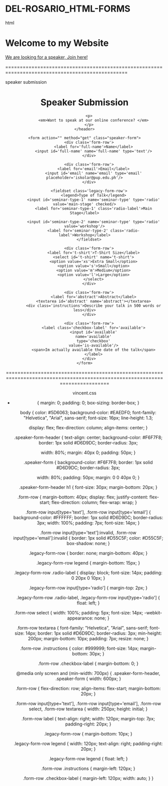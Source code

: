 # DEL-ROSARIO_HTML-FORMS

html 

<!DOCTYPE html>
<html lang="en">
<head>
    <meta charset="UTF-8">
    <meta name="viewport" content="width=device-width, initial-scale=1.0">
    <title>My Home Page</title>
</head>
<body>
    <h1>Welcome to my Website</h1>
    <p><a href="speaker-submission.html">We are looking for a speaker, Join here!</a></p>
</body>
</html>
================================================================================================

speaker submission

<!DOCTYPE html>
<html lang="en">
<head>
    <meta charset="UTF-8">
    <meta name="viewport" content="width=device-width, initial-scale=1.0">
    <title>Be our Speaker</title>
    <link rel="stylesheet" href="vincent.css"/>
</head>
<body>
    <header class="speaker-form-header">
        <h1>Speaker Submission</h1>

        <p>
            <em>Want to speak at our online conference? </em>
        </p>
    </header>

    <form action="" method="get" class="speaker-form">
        <div class='form-row'>
            <label for='full-name'>Name</label>
            <input id='full-name' name='full-name' type='text'/>
        </div>

        <div class='form-row'>
            <label for='email'>Email</label>
            <input id='email' name='email' type='email' placeholder='iskolar@pup.edu.ph'/>
        </div>

        <fieldset class='legacy-form-row'>
            <legend>Type of Talk</legend>
            <input id='seminar-type-1' name='seminar-type' type='radio' value='main-stage' checked/>
            <label for='seminar-type-1' class='radio-label'>Main Stage</label>

            <input id='seminar-type-2' name='seminar-type' type='radio' value='workshop'/>
            <label for='seminar-type-2' class='radio-label'>Workshop</label>
        </fieldset>

        <div class='form-row'>
            <label for='t-shirt'>T-Shirt Size</label>
            <select id='t-shirt' name='t-shirt'>
            <option value='xs'>Extra Small</option>
            <option value='s'>Small</option>
            <option value='m'>Medium</option>
            <option value='l'>Large</option>
            </select>
        </div>

        <div class='form-row'>
            <label for='abstract'>Abstract</label>
            <textarea id='abstract' name='abstract'></textarea>
            <div class='instructions'>Describe your talk in 500 words or less</div>
        </div>
           
        <div class='form-row'>
            <label class='checkbox-label' for='available'>
            <input id='available'
            name='available'
            type='checkbox'
            value='is-available'/>
            <span>Im actually available the date of the talk</span>
            </label>
        </div>
    </form>
</body>
</html>
=============================================================================================================================

vincent.css

* {
    margin: 0;
    padding: 0;
    box-sizing: border-box;
  }
  
  body {
    color: #5D6063;
    background-color: #EAEDF0;
    font-family: "Helvetica", "Arial", sans-serif;
    font-size: 16px;
    line-height: 1.3;
  
    display: flex;
    flex-direction: column;
    align-items: center;
  }
  
  .speaker-form-header {
    text-align: center;
    background-color: #F6F7F8;
    border: 1px solid #D6D9DC;
    border-radius: 3px;
  
    width: 80%;
    margin: 40px 0;
    padding: 50px;
  }
  
  .speaker-form {
    background-color: #F6F7F8;
    border: 1px solid #D6D9DC;
    border-radius: 3px;
  
    width: 80%;
    padding: 50px;
    margin: 0 0 40px 0;
  }
  
  .speaker-form-header h1 {
    font-size: 30px;
    margin-bottom: 20px;
  }
  
  .form-row {
    margin-bottom: 40px;
    display: flex;
    justify-content: flex-start;
    flex-direction: column;
    flex-wrap: wrap;
  }
  
  .form-row input[type='text'], 
  .form-row input[type='email'] {
    background-color: #FFFFFF;
    border: 1px solid #D6D9DC;
    border-radius: 3px;
    width: 100%;
    padding: 7px;
    font-size: 14px;
  }
  
  .form-row input[type='text']:invalid, 
  .form-row input[type='email']:invalid {
    border: 1px solid #D55C5F;
    color: #D55C5F;
    box-shadow: none;
  }
  
  .legacy-form-row {
    border: none;
    margin-bottom: 40px;
  }
  
  .legacy-form-row legend {
    margin-bottom: 15px;
  }
  
  .legacy-form-row .radio-label {
    display: block;
    font-size: 14px;
    padding: 0 20px 0 10px;
  }
  
  .legacy-form-row input[type='radio'] {
    margin-top: 2px;
  }
  
  .legacy-form-row .radio-label, 
  .legacy-form-row input[type='radio'] {
    float: left;
  }
  
  .form-row select {
    width: 100%;
    padding: 5px;
    font-size: 14px;
    -webkit-appearance: none;
  }
  
  .form-row textarea {
    font-family: "Helvetica", "Arial", sans-serif;
    font-size: 14px;
    border: 1px solid #D6D9DC;
    border-radius: 3px;
    min-height: 200px;
    margin-bottom: 10px;
    padding: 7px;
    resize: none;
  }
  
  .form-row .instructions {
    color: #999999;
    font-size: 14px;
    margin-bottom: 30px;
  }
   
  .form-row .checkbox-label {
    margin-bottom: 0;
  }
   
  
  @media only screen and (min-width: 700px) {
    .speaker-form-header,
    .speaker-form {
        width: 600px;
    }
  
    .form-row {
        flex-direction: row;
        align-items: flex-start;
        margin-bottom: 20px;
    }
  
    .form-row input[type='text'], 
    .form-row input[type='email'],
    .form-row select,
    .form-row textarea {
        width: 250px;
        height: initial;
    }
  
    .form-row label {
        text-align: right;
        width: 120px;
        margin-top: 7px;
        padding-right: 20px;
    }
  
    .legacy-form-row {
        margin-bottom: 10px;
    }
  
    .legacy-form-row legend {
        width: 120px;
        text-align: right;
        padding-right: 20px;
    }
  
    .legacy-form-row legend {
        float: left;
    }
  
    .form-row .instructions {
        margin-left: 120px;
    }
    
    .form-row .checkbox-label {
        margin-left: 120px;
        width: auto;
    }
  }

